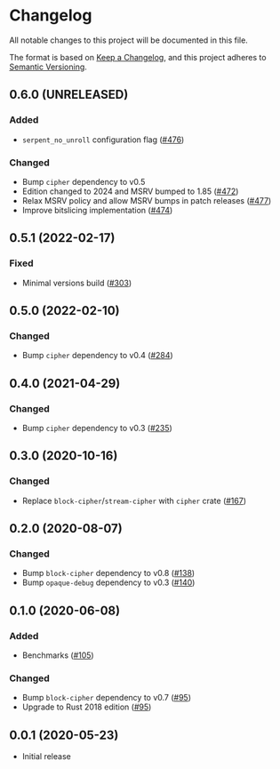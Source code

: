 # Changelog

All notable changes to this project will be documented in this file.

The format is based on [Keep a Changelog](https://keepachangelog.com/en/1.0.0/),
and this project adheres to [Semantic Versioning](https://semver.org/spec/v2.0.0.html).

## 0.6.0 (UNRELEASED)
### Added
- `serpent_no_unroll` configuration flag ([#476])

### Changed
- Bump `cipher` dependency to v0.5
- Edition changed to 2024 and MSRV bumped to 1.85 ([#472])
- Relax MSRV policy and allow MSRV bumps in patch releases ([#477])
- Improve bitslicing implementation ([#474])

[#472]: https://github.com/RustCrypto/block-ciphers/pull/472
[#474]: https://github.com/RustCrypto/block-ciphers/pull/474
[#476]: https://github.com/RustCrypto/block-ciphers/pull/476
[#477]: https://github.com/RustCrypto/block-ciphers/pull/477

## 0.5.1 (2022-02-17)
### Fixed
- Minimal versions build ([#303])

[#303]: https://github.com/RustCrypto/block-ciphers/pull/303

## 0.5.0 (2022-02-10)
### Changed
- Bump `cipher` dependency to v0.4 ([#284])

[#284]: https://github.com/RustCrypto/block-ciphers/pull/284

## 0.4.0 (2021-04-29)
### Changed
- Bump `cipher` dependency to v0.3 ([#235])

[#235]: https://github.com/RustCrypto/block-ciphers/pull/235

## 0.3.0 (2020-10-16)
### Changed
- Replace `block-cipher`/`stream-cipher` with `cipher` crate ([#167])

[#167]: https://github.com/RustCrypto/block-ciphers/pull/167

## 0.2.0 (2020-08-07)
### Changed
- Bump `block-cipher` dependency to v0.8 ([#138])
- Bump `opaque-debug` dependency to v0.3 ([#140])

[#138]: https://github.com/RustCrypto/block-ciphers/pull/138
[#140]: https://github.com/RustCrypto/block-ciphers/pull/140

## 0.1.0 (2020-06-08)
### Added
- Benchmarks ([#105])

### Changed
- Bump `block-cipher` dependency to v0.7 ([#95])
- Upgrade to Rust 2018 edition ([#95])

[#105]: https://github.com/RustCrypto/block-ciphers/pull/105
[#95]: https://github.com/RustCrypto/block-ciphers/pull/95

## 0.0.1 (2020-05-23)
- Initial release
